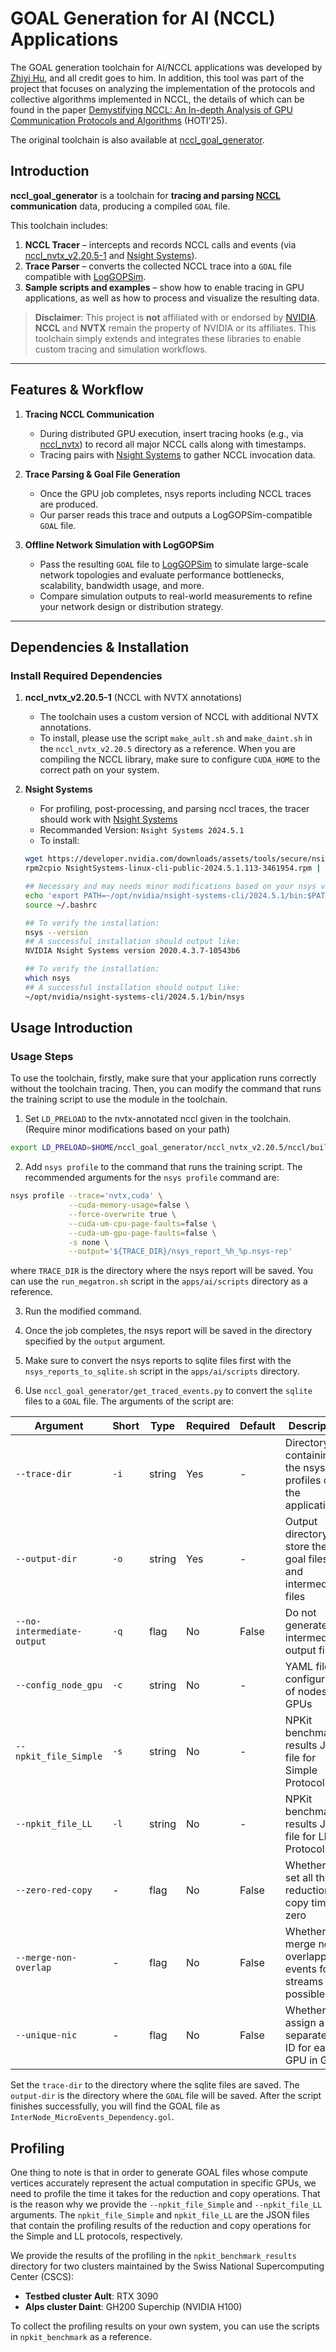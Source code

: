 # GOAL Generation for AI (NCCL) Applications

The GOAL generation toolchain for AI/NCCL applications was developed by [Zhiyi Hu](https://github.com/ZhiyiHu1999), and all credit goes to him. In addition, this tool was part of the project that focuses on analyzing the implementation of the protocols and collective algorithms implemented in NCCL, the details of which can be found in the paper [Demystifying NCCL: An In-depth Analysis of GPU Communication Protocols and Algorithms](https://arxiv.org/abs/2507.04786v1) (HOTI'25).

The original toolchain is also available at [nccl_goal_generator](https://github.com/ZhiyiHu1999/nccl_goal_generator).

## Introduction

**nccl_goal_generator** is a toolchain for **tracing and parsing [NCCL](https://github.com/NVIDIA/nccl) communication** data, producing a compiled `GOAL` file.

This toolchain includes:

1. **NCCL Tracer** – intercepts and records NCCL calls and events (via [nccl_nvtx_v2.20.5-1](https://github.com/ZhiyiHu1999/nccl_nvtx_v2.20.5-1) and [Nsight Systems](https://developer.nvidia.com/nsight-systems)).
2. **Trace Parser** – converts the collected NCCL trace into a `GOAL` file compatible with [LogGOPSim](https://github.com/spcl/LogGOPSim).
3. **Sample scripts and examples** – show how to enable tracing in GPU applications, as well as how to process and visualize the resulting data.

> **Disclaimer**: This project is **not** affiliated with or endorsed by [NVIDIA](https://www.nvidia.com/).
> **NCCL** and **NVTX** remain the property of NVIDIA or its affiliates.
> This toolchain simply extends and integrates these libraries to enable custom tracing and simulation workflows.

---

## Features & Workflow

1. **Tracing NCCL Communication**

   - During distributed GPU execution, insert tracing hooks (e.g., via [nccl_nvtx](https://github.com/ZhiyiHu1999/nccl_nvtx_v2.20.5-1)) to record all major NCCL calls along with timestamps.
   - Tracing pairs with [Nsight Systems](https://developer.nvidia.com/nsight-systems) to gather NCCL invocation data.
2. **Trace Parsing & Goal File Generation**

   - Once the GPU job completes, nsys reports including NCCL traces are produced.
   - Our parser reads this trace and outputs a LogGOPSim-compatible `GOAL` file.
3. **Offline Network Simulation with LogGOPSim**

   - Pass the resulting `GOAL` file to [LogGOPSim](https://github.com/spcl/LogGOPSim) to simulate large-scale network topologies and evaluate performance bottlenecks, scalability, bandwidth usage, and more.
   - Compare simulation outputs to real-world measurements to refine your network design or distribution strategy.

---

## Dependencies & Installation

### Install Required Dependencies

1. **nccl_nvtx_v2.20.5-1** (NCCL with NVTX annotations)

   - The toolchain uses a custom version of NCCL with additional NVTX annotations.
   - To install, please use the script `make_ault.sh` and `make_daint.sh` in the `nccl_nvtx_v2.20.5` directory as a reference. When you are compiling the NCCL library, make sure to configure `CUDA_HOME` to the correct path on your system.

2. **Nsight Systems**

   - For profiling, post-processing, and parsing nccl traces, the tracer should work with [Nsight Systems](https://developer.nvidia.com/nsight-systems)
   - Recommanded Version: `Nsight Systems 2024.5.1`
   - To install:

   ```bash
   wget https://developer.nvidia.com/downloads/assets/tools/secure/nsight-systems/2024_5/NsightSystems-linux-cli-public-2024.5.1.113-3461954.rpm
   rpm2cpio NsightSystems-linux-cli-public-2024.5.1.113-3461954.rpm | cpio -idmv

   ## Necessary and may needs minor modifications based on your nsys version:
   echo 'export PATH=~/opt/nvidia/nsight-systems-cli/2024.5.1/bin:$PATH' >> ~/.bashrc
   source ~/.bashrc

   ## To verify the installation:
   nsys --version
   ## A successful installation should output like:
   NVIDIA Nsight Systems version 2020.4.3.7-10543b6

   ## To verify the installation:
   which nsys
   ## A successful installation should output like:
   ~/opt/nvidia/nsight-systems-cli/2024.5.1/bin/nsys
   ```

## Usage Introduction

### Usage Steps

To use the toolchain, firstly, make sure that your application runs correctly without the toolchain tracing. Then, you can modify the command that runs the training script to use the module in the toolchain.

  1. Set `LD_PRELOAD` to the nvtx-annotated nccl given in the toolchain. (Require minor modifications based on your path)

  ```bash
  export LD_PRELOAD=$HOME/nccl_goal_generator/nccl_nvtx_v2.20.5/nccl/build/lib/libnccl.so
  ```

  2. Add `nsys profile` to the command that runs the training script. The recommended arguments for the `nsys profile` command are:
   
   ```bash
   nsys profile --trace='nvtx,cuda' \
                --cuda-memory-usage=false \
                --force-overwrite true \
                --cuda-um-cpu-page-faults=false \
                --cuda-um-gpu-page-faults=false \
                -s none \
                --output='${TRACE_DIR}/nsys_report_%h_%p.nsys-rep'
   ```
   where `TRACE_DIR` is the directory where the nsys report will be saved. You can use the `run_megatron.sh` script in the `apps/ai/scripts` directory as a reference.

  3. Run the modified command.

  4. Once the job completes, the nsys report will be saved in the directory specified by the `output` argument.

  5. Make sure to convert the nsys reports to sqlite files first with the `nsys_reports_to_sqlite.sh` script in the `apps/ai/scripts` directory.
  6. Use `nccl_goal_generator/get_traced_events.py` to convert the `sqlite` files to a `GOAL` file. The arguments of the script are:

   | Argument                   | Short | Type   | Required | Default | Description                                                         |
   | -------------------------- | ----- | ------ | -------- | ------- | ------------------------------------------------------------------- |
   | `--trace-dir`              | `-i`  | string | Yes      | -       | Directory containing the nsys profiles of the application           |
   | `--output-dir`             | `-o`  | string | Yes      | -       | Output directory to store the goal files and intermediate files     |
   | `--no-intermediate-output` | `-q`  | flag   | No       | False   | Do not generate intermediate output files                           |
   | `--config_node_gpu`        | `-c`  | string | No       | -       | YAML file for configuration of nodes and GPUs                       |
   | `--npkit_file_Simple`      | `-s`  | string | No       | -       | NPKit benchmark results JSON file for Simple Protocol               |
   | `--npkit_file_LL`          | `-l`  | string | No       | -       | NPKit benchmark results JSON file for LL Protocol                   |
   | `--zero-red-copy`          | -     | flag   | No       | False   | Whether to set all the reduction copy time to zero                  |
   | `--merge-non-overlap`      | -     | flag   | No       | False   | Whether to merge non-overlapping events for all streams if possible |
   | `--unique-nic`             | -     | flag   | No       | False   | Whether to assign a separate NIC ID for each GPU in GOAL            |

   Set the `trace-dir` to the directory where the sqlite files are saved. The `output-dir` is the directory where the `GOAL` file will be saved. After the script finishes successfully, you will find the GOAL file as `InterNode_MicroEvents_Dependency.gol`.


## Profiling

One thing to note is that in order to generate GOAL files whose compute vertices accurately represent the actual computation in specific GPUs, we need to profile the time it takes for the reduction and copy operations. That is the reason why we provide the `--npkit_file_Simple` and `--npkit_file_LL` arguments. The `npkit_file_Simple` and `npkit_file_LL` are the JSON files that contain the profiling results of the reduction and copy operations for the Simple and LL protocols, respectively.

We provide the results of the profiling in the `npkit_benchmark_results` directory for two clusters maintained by the Swiss National Supercomputing Center (CSCS):
- **Testbed cluster Ault**: RTX 3090
- **Alps cluster Daint**: GH200 Superchip (NVIDIA H100)

To collect the profiling results on your own system, you can use the scripts in `npkit_benchmark` as a reference.








